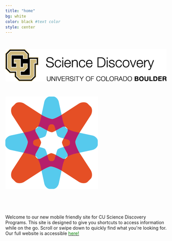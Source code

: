 ```yaml
---
title: "home"
bg: white
color: black #text color
style: center
---
```



&nbsp;
&nbsp;


![alt text](img/png/ScienceDisc.png)

&nbsp;


![alt text](img/png/CUCE-819_SD-Icon-Explore.png)



&nbsp;

&nbsp;


<!--<body>-->

<!--<div class="container">-->

Welcome to our new mobile friendly site for CU Science Discovery Programs. This site is designed to give you shortcuts to access information while on the go. Scroll or swipe down to quickly find what you're looking for. Our full website is accessible <a href="http://sciencediscovery.colorado.edu/"><font color='green'>here!</font></a>
 

<!--</div>-->

<!--</body>-->



